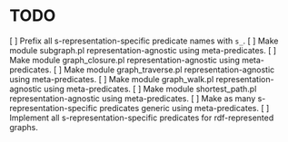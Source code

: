 TODO
====

[ ] Prefix all s-representation-specific predicate names with `s_`.
[ ] Make module subgraph.pl representation-agnostic using meta-predicates.
[ ] Make module graph_closure.pl representation-agnostic using meta-predicates.
[ ] Make module graph_traverse.pl representation-agnostic using meta-predicates.
[ ] Make module graph_walk.pl representation-agnostic using meta-predicates.
[ ] Make module shortest_path.pl representation-agnostic using meta-predicates.
[ ] Make as many s-representation-specific predicates generic using meta-predicates.
[ ] Implement all s-representation-specific predicates for rdf-represented graphs.
